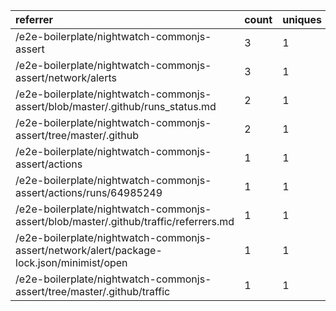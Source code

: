 | referrer                                                                                  | count | uniques |
| :---------------------------------------------------------------------------------------- | :---- | :------ |
| /e2e-boilerplate/nightwatch-commonjs-assert                                               | 3     | 1       |
| /e2e-boilerplate/nightwatch-commonjs-assert/network/alerts                                | 3     | 1       |
| /e2e-boilerplate/nightwatch-commonjs-assert/blob/master/.github/runs_status.md            | 2     | 1       |
| /e2e-boilerplate/nightwatch-commonjs-assert/tree/master/.github                           | 2     | 1       |
| /e2e-boilerplate/nightwatch-commonjs-assert/actions                                       | 1     | 1       |
| /e2e-boilerplate/nightwatch-commonjs-assert/actions/runs/64985249                         | 1     | 1       |
| /e2e-boilerplate/nightwatch-commonjs-assert/blob/master/.github/traffic/referrers.md      | 1     | 1       |
| /e2e-boilerplate/nightwatch-commonjs-assert/network/alert/package-lock.json/minimist/open | 1     | 1       |
| /e2e-boilerplate/nightwatch-commonjs-assert/tree/master/.github/traffic                   | 1     | 1       |